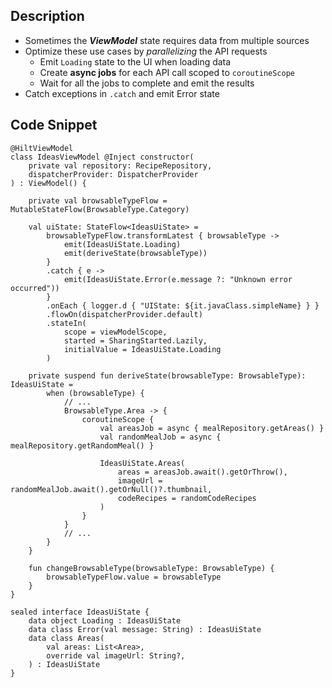 ## Description

- Sometimes the ***ViewModel*** state requires data from multiple sources
- Optimize these use cases by _parallelizing_ the API requests 
  - Emit `Loading` state to the UI when loading data
  - Create **async jobs** for each API call scoped to `coroutineScope`
  - Wait for all the jobs to complete and emit the results
- Catch exceptions in `.catch` and emit Error state

## Code Snippet

```
@HiltViewModel
class IdeasViewModel @Inject constructor(
    private val repository: RecipeRepository,
    dispatcherProvider: DispatcherProvider
) : ViewModel() {

    private val browsableTypeFlow = MutableStateFlow(BrowsableType.Category)

    val uiState: StateFlow<IdeasUiState> =
        browsableTypeFlow.transformLatest { browsableType ->
            emit(IdeasUiState.Loading)
            emit(deriveState(browsableType))
        }
        .catch { e ->
            emit(IdeasUiState.Error(e.message ?: "Unknown error occurred"))
        }
        .onEach { logger.d { "UIState: ${it.javaClass.simpleName} } }
        .flowOn(dispatcherProvider.default)
        .stateIn(
            scope = viewModelScope,
            started = SharingStarted.Lazily,
            initialValue = IdeasUiState.Loading
        )

    private suspend fun deriveState(browsableType: BrowsableType): IdeasUiState =
        when (browsableType) {
            // ...
            BrowsableType.Area -> {
                coroutineScope {
                    val areasJob = async { mealRepository.getAreas() }
                    val randomMealJob = async { mealRepository.getRandomMeal() }

                    IdeasUiState.Areas(
                        areas = areasJob.await().getOrThrow(),
                        imageUrl = randomMealJob.await().getOrNull()?.thumbnail,
                        codeRecipes = randomCodeRecipes
                    )
                }
            }
            // ...
        }
    }

    fun changeBrowsableType(browsableType: BrowsableType) {
        browsableTypeFlow.value = browsableType
    }
}

sealed interface IdeasUiState {
    data object Loading : IdeasUiState
    data class Error(val message: String) : IdeasUiState
    data class Areas(
        val areas: List<Area>,
        override val imageUrl: String?,
    ) : IdeasUiState
}
```
